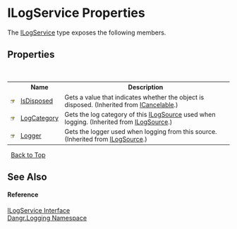 # ILogService Properties
 

The <a href="T_Dangr_Logging_ILogService">ILogService</a> type exposes the following members.


## Properties
&nbsp;<table><tr><th></th><th>Name</th><th>Description</th></tr><tr><td>![Public property](media/pubproperty.gif "Public property")</td><td><a href="P_Dangr_Util_ICancelable_IsDisposed">IsDisposed</a></td><td>
Gets a value that indicates whether the object is disposed.
 (Inherited from <a href="T_Dangr_Util_ICancelable">ICancelable</a>.)</td></tr><tr><td>![Public property](media/pubproperty.gif "Public property")</td><td><a href="P_Dangr_Logging_ILogSource_LogCategory">LogCategory</a></td><td>
Gets the log category of this <a href="T_Dangr_Logging_ILogSource">ILogSource</a> used when logging.
 (Inherited from <a href="T_Dangr_Logging_ILogSource">ILogSource</a>.)</td></tr><tr><td>![Public property](media/pubproperty.gif "Public property")</td><td><a href="P_Dangr_Logging_ILogSource_Logger">Logger</a></td><td>
Gets the logger used when logging from this source.
 (Inherited from <a href="T_Dangr_Logging_ILogSource">ILogSource</a>.)</td></tr></table>&nbsp;
<a href="#ilogservice-properties">Back to Top</a>

## See Also


#### Reference
<a href="T_Dangr_Logging_ILogService">ILogService Interface</a><br /><a href="N_Dangr_Logging">Dangr.Logging Namespace</a><br />